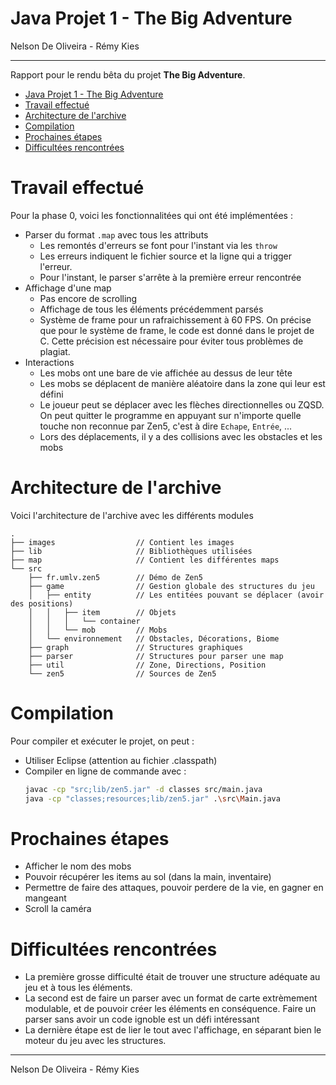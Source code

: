 # Java Projet 1 - The Big Adventure
Nelson De Oliveira - Rémy Kies
___

Rapport pour le rendu bêta du projet **The Big Adventure**.

- [Java Projet 1 - The Big Adventure](#java-projet-1---the-big-adventure)
- [Travail effectué](#travail-effectué)
- [Architecture de l'archive](#architecture-de-larchive)
- [Compilation](#compilation)
- [Prochaines étapes](#prochaines-étapes)
- [Difficultées rencontrées](#difficultées-rencontrées)


# Travail effectué 

Pour la phase 0, voici les fonctionnalitées qui ont été implémentées :
* Parser du format `.map` avec tous les attributs
  * Les remontés d'erreurs se font pour l'instant via les `throw`
  * Les erreurs indiquent le fichier source et la ligne qui a trigger l'erreur.
  * Pour l'instant, le parser s'arrête à la première erreur rencontrée
* Affichage d'une map
  * Pas encore de scrolling
  * Affichage de tous les éléments précédemment parsés
  * Système de frame pour un rafraichissement à 60 FPS.
    On précise que pour le système de frame, le code est donné dans le projet de C. Cette précision est nécessaire pour éviter tous problèmes de plagiat.
* Interactions
  * Les mobs ont une bare de vie affichée au dessus de leur tête
  * Les mobs se déplacent de manière aléatoire dans la zone qui leur est défini
  * Le joueur peut se déplacer avec les flèches directionnelles ou ZQSD. On peut quitter le programme en appuyant sur n'importe quelle touche non reconnue par Zen5, c'est à dire `Echape`, `Entrée`, ...
  * Lors des déplacements, il y a des collisions avec les obstacles et les mobs 

# Architecture de l'archive

Voici l'architecture de l'archive avec les différents modules

```
.
├── images                  // Contient les images
├── lib                     // Bibliothèques utilisées
├── map                     // Contient les différentes maps
└── src     
    ├── fr.umlv.zen5        // Démo de Zen5
    ├── game                // Gestion globale des structures du jeu
    │   ├── entity          // Les entitées pouvant se déplacer (avoir des positions)
    │   │   ├── item        // Objets
    │   │   │   └── container
    │   │   └── mob         // Mobs
    │   └── environnement   // Obstacles, Décorations, Biome
    ├── graph               // Structures graphiques
    ├── parser              // Structures pour parser une map
    ├── util                // Zone, Directions, Position
    └── zen5                // Sources de Zen5
```

# Compilation

Pour compiler et exécuter le projet, on peut :
* Utiliser Eclipse (attention au fichier .classpath)
* Compiler en ligne de commande avec :
  ```bash
  javac -cp "src;lib/zen5.jar" -d classes src/main.java
  java -cp "classes;resources;lib/zen5.jar" .\src\Main.java
  ```

# Prochaines étapes

* Afficher le nom des mobs
* Pouvoir récupérer les items au sol (dans la main, inventaire)
* Permettre de faire des attaques, pouvoir perdere de la vie, en gagner en mangeant
* Scroll la caméra

# Difficultées rencontrées

* La première grosse difficulté était de trouver une structure adéquate au jeu et à tous les éléments.
* La second est de faire un parser avec un format de carte extrèmement modulable, et de pouvoir créer les éléments en conséquence. Faire un parser sans avoir un code ignoble est un défi intéressant
* La dernière étape est de lier le tout avec l'affichage, en séparant bien le moteur du jeu avec les structures.

___
Nelson De Oliveira - Rémy Kies
